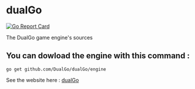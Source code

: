 # dualGo
[![Go Report Card](https://goreportcard.com/badge/github.com/DualGo/dualGo)](https://goreportcard.com/report/github.com/DualGo/dualGo)
 
The DualGo game engine's sources 

You can dowload the engine with this command :
----------------------------------------------
`go get github.com/DualGo/dualGo/engine`

See the website here : [dualGo](https://www.episprog.fr "")
